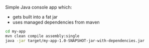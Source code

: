 Simple Java console app which:
- gets built into a fat jar
- uses managed dependencies from maven

```bash
cd my-app
mvn clean compile assembly:single
java -jar target/my-app-1.0-SNAPSHOT-jar-with-dependencies.jar
```
